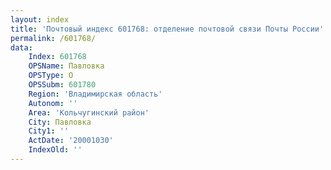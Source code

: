 ```yaml
---
layout: index
title: 'Почтовый индекс 601768: отделение почтовой связи Почты России'
permalink: /601768/
data:
    Index: 601768
    OPSName: Павловка
    OPSType: О
    OPSSubm: 601780
    Region: 'Владимирская область'
    Autonom: ''
    Area: 'Кольчугинский район'
    City: Павловка
    City1: ''
    ActDate: '20001030'
    IndexOld: ''
---
```

